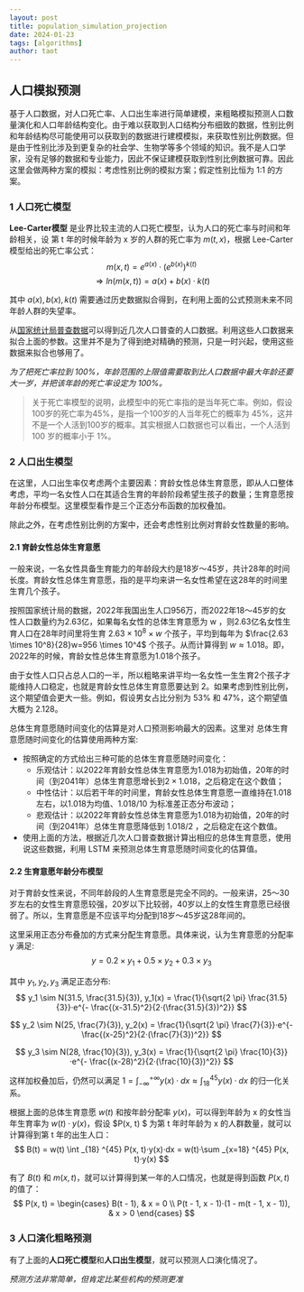 ```yaml
---
layout: post
title: population_simulation_projection
date: 2024-01-23
tags: [algorithms]
author: taot
---
```


## 人口模拟预测

基于人口数据，对人口死亡率、人口出生率进行简单建模，来粗略模拟预测人口数量演化和人口年龄结构变化。由于难以获取到人口结构分布细致的数据，性别比例和年龄结构尽可能使用可以获取到的数据进行建模模拟，来获取性别比例数据。但是由于性别比涉及到更复杂的社会学、生物学等多个领域的知识。我不是人口学家，没有足够的数据和专业能力，因此不保证建模获取到性别比例数据可靠。因此这里会做两种方案的模拟：考虑性别比例的模拟方案；假定性别比恒为 1:1 的方案。


### 1 人口死亡模型

**Lee-Carter模型** 是业界比较主流的人口死亡模型，认为人口的死亡率与时间和年龄相关，设 第 t 年的时候年龄为 x 岁的人群的死亡率为 $m(t, x)$，根据 Lee-Carter模型给出的死亡率公式：
$$
m(x, t) = e^{a(x)} · (e^{b(x)})^{k(t)}
$$
$$
\Rightarrow ln (m(x, t)) = a(x) + b(x) · k(t)
$$

其中 $a(x), b(x), k(t)$ 需要通过历史数据拟合得到，在利用上面的公式预测未来不同年龄人群的失望率。

从[国家统计局普查数据](https://www.stats.gov.cn/sj/pcsj/)可以得到近几次人口普查的人口数据。利用这些人口数据来拟合上面的参数。这里并不是为了得到绝对精确的预测，只是一时兴起，使用这些数据来拟合也够用了。

*为了把死亡率拉到 100%，年龄范围的上限值需要取到比人口数据中最大年龄还要大一岁，并把该年龄的死亡率设定为 100%。*

> 关于死亡率模型的说明，此模型中的死亡率指的是当年死亡率。例如，假设 100岁的死亡率为45%，是指一个100岁的人当年死亡的概率为 45%，这并不是一个人活到100岁的概率。其实根据人口数据也可以看出，一个人活到 100 岁的概率小于 1%。

### 2 人口出生模型

在这里，人口出生率仅考虑两个主要因素：育龄女性总体生育意愿，即从人口整体考虑，平均一名女性人口在其适合生育的年龄阶段希望生孩子的数量；生育意愿按年龄分布模型。这里模型看作是三个正态分布函数的加权叠加。

除此之外，在考虑性别比例的方案中，还会考虑性别比例对育龄女性数量的影响。

#### 2.1 育龄女性总体生育意愿

一般来说，一名女性具备生育能力的年龄段大约是18岁～45岁，共计28年的时间长度。育龄女性总体生育意愿，指的是平均来讲一名女性希望在这28年的时间里生育几个孩子。

按照国家统计局的数据，2022年我国出生人口956万，而2022年18～45岁的女性人口数量约为2.63亿，如果每名女性的总体生育意愿为 w ，则2.63亿名女性生育人口在28年时间里将生育 $2.63 \times 10^8 \times w$ 个孩子，平均到每年为 $\frac{2.63 \times 10^8}{28}w=956 \times 10^4$ 个孩子。从而计算得到 $w \approx 1.018$。即，2022年的时候，育龄女性总体生育意愿为1.018个孩子。

由于女性人口只占总人口的一半，所以粗略来讲平均一名女性一生生育2个孩子才能维持人口稳定，也就是育龄女性总体生育意愿要达到 2。如果考虑到性别比例，这个期望值会更大一些。例如，假设男女占比分别为 53% 和 47%，这个期望值大概为 2.128。

总体生育意愿随时间变化的估算是对人口预测影响最大的因素。这里对 总体生育意愿随时间变化的估算使用两种方案:
* 按照确定的方式给出三种可能的总体生育意愿随时间变化：
  * 乐观估计：以2022年育龄女性总体生育意愿为1.018为初始值，20年的时间（到2041年）总体生育意愿增长到$2 \times 1.018$，之后稳定在这个数值；
  * 中性估计：以后若干年的时间里，育龄女性总体生育意愿一直维持在1.018左右，以1.018为均值、1.018/10 为标准差正态分布波动；
  * 悲观估计：以2022年育龄女性总体生育意愿为1.018为初始值，20年的时间（到2041年）总体生育意愿降低到 1.018/2 ，之后稳定在这个数值。
* 使用上面的方法，根据近几次人口普查数据计算出相应的总体生育意愿，使用说这些数据，利用 LSTM 来预测总体生育意愿随时间变化的估算值。

#### 2.2 生育意愿年龄分布模型

对于育龄女性来说，不同年龄段的人生育意愿是完全不同的。一般来讲，25～30岁左右的女性生育意愿较强，20岁以下比较弱，40岁以上的女性生育意愿已经很弱了。所以，生育意愿是不应该平均分配到18岁～45岁这28年间的。

这里采用正态分布叠加的方式来分配生育意愿。具体来说，认为生育意愿的分配率 y 满足:
$$
y = 0.2 \times y_1 + 0.5 \times y_2 + 0.3 \times y_3
$$

其中 $y_1, y_2, y_3$ 满足正态分布:
$$
y_1 \sim N(31.5, \frac{31.5}{3}), y_1(x) = \frac{1}{\sqrt{2 \pi} \frac{31.5}{3}}·e^{- \frac{(x-31.5)^2}{2·(\frac{31.5}{3})^2}}
$$

$$
y_2 \sim N(25, \frac{7}{3}), y_2(x) = \frac{1}{\sqrt{2 \pi} \frac{7}{3}}·e^{- \frac{(x-25)^2}{2·(\frac{7}{3})^2}}
$$

$$
y_3 \sim N(28, \frac{10}{3}), y_3(x) = \frac{1}{\sqrt{2 \pi} \frac{10}{3}}·e^{- \frac{(x-28)^2}{2·(\frac{10}{3})^2}}
$$

这样加权叠加后，仍然可以满足 $1 = \int _{- \infty} ^{+ \infty} y(x) · dx \approx \int _{18} ^{45} y(x) · dx$ 的归一化关系。

根据上面的总体生育意愿 $w(t)$ 和按年龄分配率 $y(x)$，可以得到年龄为 x 的女性当年生育率为 $w(t)·y(x)$，假设 $P(x, t) $ 为第 t 年时年龄为 x 的人群数量，就可以计算得到第 t 年的出生人口：
$$
B(t) = w(t) \int _{18} ^{45} P(x, t)·y(x)·dx = w(t)·\sum _{x=18} ^{45} P(x, t)·y(x)
$$

有了 $B(t)$ 和 $m(x, t)$，就可以计算得到某一年的人口情况，也就是得到函数 $P(x, t)$ 的值了：
$$
P(x, t) = \begin{cases}
    B(t - 1), & x = 0 \\
    P(t - 1, x - 1)·(1 - m(t - 1, x - 1)), & x > 0
\end{cases}
$$


### 3 人口演化粗略预测

有了上面的**人口死亡模型**和**人口出生模型**，就可以预测人口演化情况了。



*预测方法非常简单，但肯定比某些机构的预测更准*
